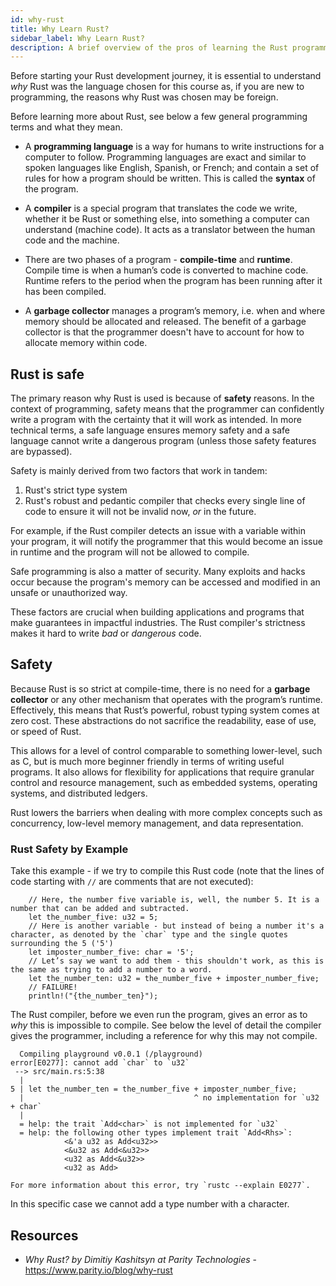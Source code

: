 ```yaml
---
id: why-rust
title: Why Learn Rust?
sidebar_label: Why Learn Rust?
description: A brief overview of the pros of learning the Rust programming language.
---
```


Before starting your Rust development journey, it is essential to understand _why_ Rust was the
language chosen for this course as, if you are new to programming, the reasons why Rust was chosen
may be foreign.

Before learning more about Rust, see below a few general programming terms and what they mean.

- A **programming language** is a way for humans to write instructions for a computer to follow.
  Programming languages are exact and similar to spoken languages like English, Spanish, or French;
  and contain a set of rules for how a program should be written. This is called the **syntax** of
  the program.

- A **compiler** is a special program that translates the code we write, whether it be Rust or
  something else, into something a computer can understand (machine code). It acts as a translator
  between the human code and the machine.

- There are two phases of a program - **compile-time** and **runtime**. Compile time is when a
  human’s code is converted to machine code. Runtime refers to the period when the program has been
  running after it has been compiled.

- A **garbage collector** manages a program’s memory, i.e. when and where memory should be allocated
  and released. The benefit of a garbage collector is that the programmer doesn't have to account
  for how to allocate memory within code.

## Rust is safe

The primary reason why Rust is used is because of **safety** reasons. In the context of programming,
safety means that the programmer can confidently write a program with the certainty that it will
work as intended. In more technical terms, a safe language ensures memory safety and a safe language
cannot write a dangerous program (unless those safety features are bypassed).

Safety is mainly derived from two factors that work in tandem:

1. Rust's strict type system
2. Rust's robust and pedantic compiler that checks every single line of code to ensure it will not
   be invalid now, _or_ in the future.

For example, if the Rust compiler detects an issue with a variable within your program, it will
notify the programmer that this would become an issue in runtime and the program will not be allowed
to compile.

Safe programming is also a matter of security. Many exploits and hacks occur because the program's
memory can be accessed and modified in an unsafe or unauthorized way.

These factors are crucial when building applications and programs that make guarantees in impactful
industries. The Rust compiler's strictness makes it hard to write _bad_ or _dangerous_ code.

## Safety

Because Rust is so strict at compile-time, there is no need for a **garbage collector** or any other
mechanism that operates with the program’s runtime. Effectively, this means that Rust’s powerful,
robust typing system comes at zero cost. These abstractions do not sacrifice the readability, ease
of use, or speed of Rust.

This allows for a level of control comparable to something lower-level, such as C, but is much more
beginner friendly in terms of writing useful programs. It also allows for flexibility for
applications that require granular control and resource management, such as embedded systems,
operating systems, and distributed ledgers.

Rust lowers the barriers when dealing with more complex concepts such as concurrency, low-level
memory management, and data representation.

### Rust Safety by Example

Take this example - if we try to compile this Rust code (note that the lines of code starting with
`//` are comments that are not executed):

```
    // Here, the number five variable is, well, the number 5. It is a number that can be added and subtracted.
    let the_number_five: u32 = 5;
    // Here is another variable - but instead of being a number it's a character, as denoted by the `char` type and the single quotes surrounding the 5 ('5')
    let imposter_number_five: char = '5';
    // Let’s say we want to add them - this shouldn't work, as this is the same as trying to add a number to a word.
    let the_number_ten: u32 = the_number_five + imposter_number_five;
    // FAILURE!
    println!("{the_number_ten}");
```

The Rust compiler, before we even run the program, gives an error as to _why_ this is impossible to
compile. See below the level of detail the compiler gives the programmer, including a reference for
why this may not compile.

```
  Compiling playground v0.0.1 (/playground)
error[E0277]: cannot add `char` to `u32`
 --> src/main.rs:5:38
  |
5 | let the_number_ten = the_number_five + imposter_number_five;
  |                                      ^ no implementation for `u32 + char`
  |
  = help: the trait `Add<char>` is not implemented for `u32`
  = help: the following other types implement trait `Add<Rhs>`:
            <&'a u32 as Add<u32>>
            <&u32 as Add<&u32>>
            <u32 as Add<&u32>>
            <u32 as Add>

For more information about this error, try `rustc --explain E0277`.
```

In this specific case we cannot add a type number with a character.

## Resources

- _Why Rust? by Dimitiy Kashitsyn at Parity Technologies_ - https://www.parity.io/blog/why-rust
